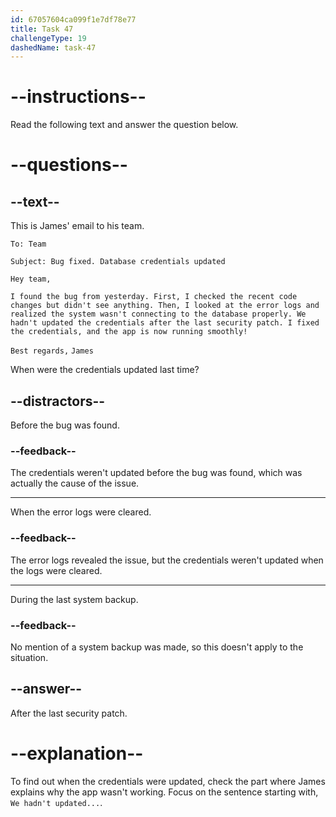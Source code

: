 ```yaml
---
id: 67057604ca099f1e7df78e77
title: Task 47
challengeType: 19
dashedName: task-47
---
```


<!-- READING -->

# --instructions--

Read the following text and answer the question below.

# --questions--

## --text--

This is James' email to his team.

`To: Team`

`Subject: Bug fixed. Database credentials updated`

`Hey team,`

`I found the bug from yesterday. First, I checked the recent code changes but didn't see anything. Then, I looked at the error logs and realized the system wasn't connecting to the database properly. We hadn't updated the credentials after the last security patch. I fixed the credentials, and the app is now running smoothly!`

`Best regards,`
`James`

When were the credentials updated last time?

## --distractors--

Before the bug was found.

### --feedback--

The credentials weren't updated before the bug was found, which was actually the cause of the issue.

---

When the error logs were cleared.

### --feedback--

The error logs revealed the issue, but the credentials weren't updated when the logs were cleared.

---

During the last system backup.

### --feedback--

No mention of a system backup was made, so this doesn't apply to the situation.

## --answer--

After the last security patch.

# --explanation--

To find out when the credentials were updated, check the part where James explains why the app wasn't working. Focus on the sentence starting with, `We hadn't updated...`.

